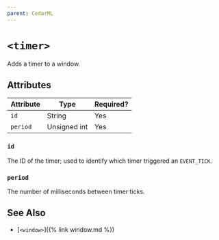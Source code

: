 ```yaml
---
parent: CedarML
---
```

# `<timer>`
Adds a timer to a window.

## Attributes

| Attribute  | Type          | Required? |
|------------|---------------|-----------|
| `id`       | String        | Yes       |
| `period`   | Unsigned int  | Yes       |

### `id`
The ID of the timer; used to identify which timer triggered an `EVENT_TICK`.

### `period`
The number of milliseconds between timer ticks.

## See Also
- [`<window>`]({% link window.md %})
